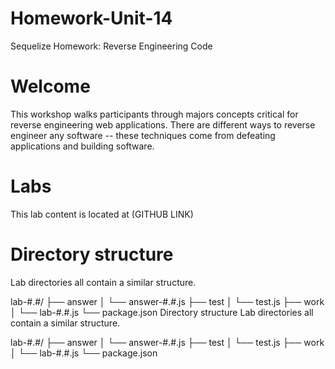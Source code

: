 # Homework-Unit-14 
Sequelize Homework: Reverse Engineering Code

# Welcome

This workshop walks participants through majors concepts critical for reverse engineering web applications. There are different ways to reverse engineer any software -- these techniques come from defeating applications and building software.

# Labs

This lab content is located at (GITHUB LINK)

# Directory structure
Lab directories all contain a similar structure.

lab-#.#/
├── answer
│   └── answer-#.#.js
├── test
│   └── test.js
├── work
│   └── lab-#.#.js
└── package.json
Directory structure
Lab directories all contain a similar structure.

lab-#.#/
├── answer
│   └── answer-#.#.js
├── test
│   └── test.js
├── work
│   └── lab-#.#.js
└── package.json
